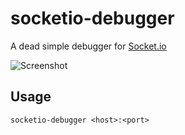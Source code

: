 # socketio-debugger

A dead simple debugger for [Socket.io](https://socket.io)

![Screenshot](https://i.imgur.com/tZvIxMc.png)

## Usage

```
socketio-debugger <host>:<port>
```
